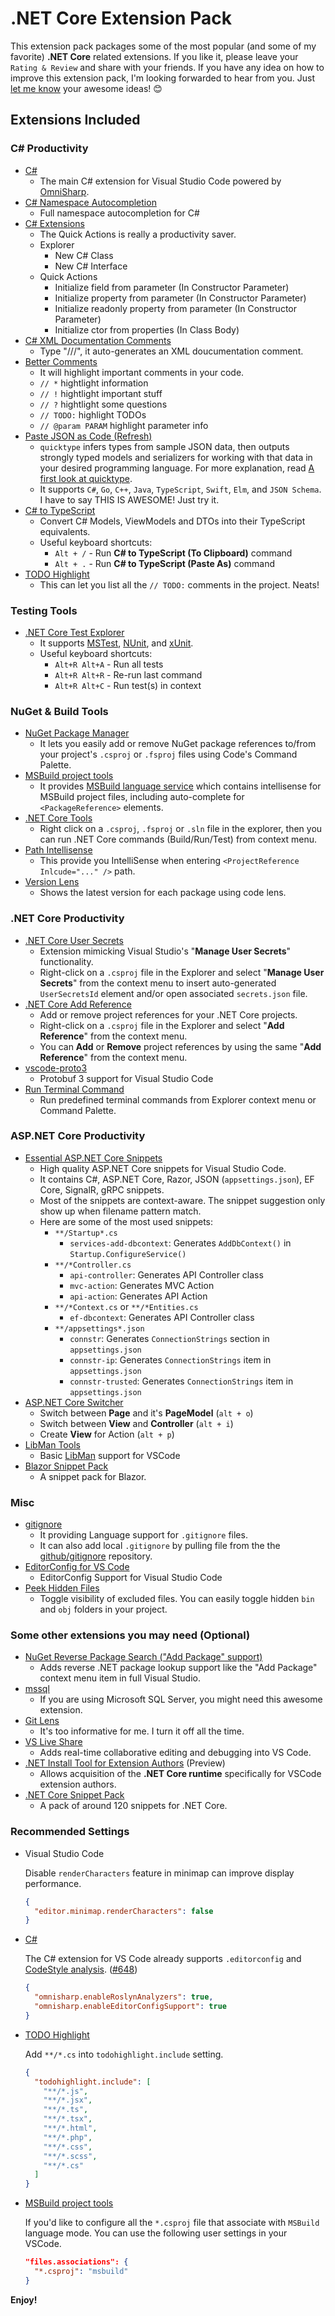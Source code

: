 # .NET Core Extension Pack

This extension pack packages some of the most popular (and some of my favorite) **.NET Core** related extensions. If you like it, please leave your `Rating & Review` and share with your friends. If you have any idea on how to improve this extension pack, I'm looking forwarded to hear from you. Just [let me know](https://github.com/doggy8088/netcore-extension-pack/issues) your awesome ideas! 😊

## Extensions Included

### C# Productivity

* [C#](https://marketplace.visualstudio.com/items?itemName=ms-dotnettools.csharp)
  * The main C# extension for Visual Studio Code powered by [OmniSharp](http://www.omnisharp.net).
* [C# Namespace Autocompletion](https://marketplace.visualstudio.com/items?itemName=adrianwilczynski.namespace)
  * Full namespace autocompletion for C#
* [C# Extensions](https://marketplace.visualstudio.com/items?itemName=kreativ-software.csharpextensions)
  * The Quick Actions is really a productivity saver.
  * Explorer
    * New C# Class
    * New C# Interface
  * Quick Actions
    * Initialize field from parameter (In Constructor Parameter)
    * Initialize property from parameter (In Constructor Parameter)
    * Initialize readonly property from parameter (In Constructor Parameter)
    * Initialize ctor from properties (In Class Body)
* [C# XML Documentation Comments](https://marketplace.visualstudio.com/items?itemName=k--kato.docomment)
  * Type "///", it auto-generates an XML doucumentation comment.
* [Better Comments](https://marketplace.visualstudio.com/items?itemName=aaron-bond.better-comments)
  * It will highlight important comments in your code.
  * `// *` hightlight information
  * `// !` hightlight important stuff
  * `// ?` hightlight some questions
  * `// TODO:` highlight TODOs
  * `// @param PARAM` highlight parameter info
* [Paste JSON as Code (Refresh)](https://marketplace.visualstudio.com/items?itemName=doggy8088.quicktype-refresh)
  * `quicktype` infers types from sample JSON data, then outputs strongly typed models and serializers for working with that data in your desired programming language. For more explanation, read [A first look at quicktype](http://blog.quicktype.io/first-look/).
  * It supports `C#`, `Go`, `C++`, `Java`, `TypeScript`, `Swift`, `Elm`, and `JSON Schema`.  I have to say THIS IS AWESOME! Just try it.
* [C# to TypeScript](https://marketplace.visualstudio.com/items?itemName=adrianwilczynski.csharp-to-typescript)
  * Convert C# Models, ViewModels and DTOs into their TypeScript equivalents.
  * Useful keyboard shortcuts:
    * `Alt + /` - Run **C# to TypeScript (To Clipboard)** command
    * `Alt + .` - Run **C# to TypeScript (Paste As)** command
* [TODO Highlight](https://marketplace.visualstudio.com/items?itemName=wayou.vscode-todo-highlight)
  * This can let you list all the `// TODO:` comments in the project. Neats!

### Testing Tools

* [.NET Core Test Explorer](https://marketplace.visualstudio.com/items?itemName=formulahendry.dotnet-test-explorer)
  * It supports [MSTest](https://en.wikipedia.org/wiki/Visual_Studio_Unit_Testing_Framework), [NUnit](http://nunit.org/), and [xUnit](https://xunit.github.io).
  * Useful keyboard shortcuts:
    * `Alt+R Alt+A` - Run all tests
    * `Alt+R Alt+R` - Re-run last command
    * `Alt+R Alt+C` - Run test(s) in context

### NuGet & Build Tools

* [NuGet Package Manager](https://marketplace.visualstudio.com/items?itemName=jmrog.vscode-nuget-package-manager)
  * It lets you easily add or remove NuGet package references to/from your project's `.csproj` or `.fsproj` files using Code's Command Palette.
* [MSBuild project tools](https://marketplace.visualstudio.com/items?itemName=tintoy.msbuild-project-tools)
  * It provides [MSBuild language service](https://github.com/tintoy/msbuild-project-tools-server/) which contains intellisense for MSBuild project files, including auto-complete for `<PackageReference>` elements.
* [.NET Core Tools](https://marketplace.visualstudio.com/items?itemName=formulahendry.dotnet)
  * Right click on a `.csproj`, `.fsproj` or `.sln` file in the explorer, then you can run .NET Core commands (Build/Run/Test) from context menu.
* [Path Intellisense](https://marketplace.visualstudio.com/items?itemName=christian-kohler.path-intellisense)
  * This provide you IntelliSense when entering `<ProjectReference Inlcude="..." />` path.
* [Version Lens](https://marketplace.visualstudio.com/items?itemName=pflannery.vscode-versionlens)
  * Shows the latest version for each package using code lens.

### .NET Core Productivity

* [.NET Core User Secrets](https://marketplace.visualstudio.com/items?itemName=adrianwilczynski.user-secrets)
  * Extension mimicking Visual Studio's "**Manage User Secrets**" functionality.
  * Right-click on a `.csproj` file in the Explorer and select "**Manage User Secrets**" from the context menu to insert auto-generated `UserSecretsId` element and/or open associated `secrets.json` file.
* [.NET Core Add Reference](https://marketplace.visualstudio.com/items?itemName=adrianwilczynski.add-reference)
  * Add or remove project references for your .NET Core projects.
  * Right-click on a `.csproj` file in the Explorer and select "**Add Reference**" from the context menu.
  * You can **Add** or **Remove** project references by using the same "**Add Reference**" from the context menu.
* [vscode-proto3](https://marketplace.visualstudio.com/items?itemName=zxh404.vscode-proto3)
  * Protobuf 3 support for Visual Studio Code
* [Run Terminal Command](https://marketplace.visualstudio.com/items?itemName=adrianwilczynski.terminal-commands)
  * Run predefined terminal commands from Explorer context menu or Command Palette.

### ASP.NET Core Productivity

* [Essential ASP.NET Core Snippets](https://marketplace.visualstudio.com/items?itemName=doggy8088.netcore-snippets)
  * High quality ASP.NET Core snippets for Visual Studio Code.
  * It contains C#, ASP.NET Core, Razor, JSON (`appsettings.json`), EF Core, SignalR, gRPC snippets.
  * Most of the snippets are context-aware. The snippet suggestion only show up when filename pattern match.
  * Here are some of the most used snippets:
    * `**/Startup*.cs`
      * `services-add-dbcontext`: Generates `AddDbContext()` in `Startup.ConfigureService()`
    * `**/*Controller.cs`
      * `api-controller`: Generates API Controller class
      * `mvc-action`: Generates MVC Action
      * `api-action`: Generates API Action
    * `**/*Context.cs` or `**/*Entities.cs`
      * `ef-dbcontext`: Generates API Controller class
    * `**/appsettings*.json`
      * `connstr`: Generates `ConnectionStrings` section in `appsettings.json`
      * `connstr-ip`: Generates `ConnectionStrings` item in `appsettings.json`
      * `connstr-trusted`: Generates `ConnectionStrings` item in `appsettings.json`
* [ASP.NET Core Switcher](https://marketplace.visualstudio.com/items?itemName=adrianwilczynski.asp-net-core-switcher)
  * Switch between **Page** and it's **PageModel** (`alt + o`)
  * Switch between **View** and **Controller** (`alt + i`)
  * Create **View** for Action (`alt + p`)
* [LibMan Tools](https://marketplace.visualstudio.com/items?itemName=adrianwilczynski.libman)
  * Basic [LibMan](https://docs.microsoft.com/en-us/aspnet/core/client-side/libman/libman-cli?view=aspnetcore-3.1&WT.mc_id=DT-MVP-4015686) support for VSCode
* [Blazor Snippet Pack](https://marketplace.visualstudio.com/items?itemName=adrianwilczynski.blazor-snippet-pack)
  * A snippet pack for Blazor.

### Misc

* [gitignore](https://marketplace.visualstudio.com/items?itemName=codezombiech.gitignore)
  * It providing Language support for `.gitignore` files.
  * It can also add local `.gitignore` by pulling file from the the [github/gitignore](https://github.com/github/gitignore) repository.
* [EditorConfig for VS Code](https://marketplace.visualstudio.com/items?itemName=EditorConfig.EditorConfig)
  * EditorConfig Support for Visual Studio Code
* [Peek Hidden Files](https://marketplace.visualstudio.com/items?itemName=adrianwilczynski.toggle-hidden)
  * Toggle visibility of excluded files. You can easily toggle hidden `bin` and `obj` folders in your project.

### Some other extensions you may need (Optional)

* [NuGet Reverse Package Search ("Add Package" support)](https://marketplace.visualstudio.com/items?itemName=jesschadwick.nuget-reverse-package-search)
  * Adds reverse .NET package lookup support like the "Add Package" context menu item in full Visual Studio.
* [mssql](https://marketplace.visualstudio.com/items?itemName=ms-mssql.mssql)
  * If you are using Microsoft SQL Server, you might need this awesome extension.
* [Git Lens](https://marketplace.visualstudio.com/items?itemName=eamodio.gitlens)
  * It's too informative for me. I turn it off all the time.
* [VS Live Share](https://marketplace.visualstudio.com/items?itemName=MS-vsliveshare.vsliveshare)
  * Adds real-time collaborative editing and debugging into VS Code.
* [.NET Install Tool for Extension Authors](https://marketplace.visualstudio.com/items?itemName=ms-dotnettools.vscode-dotnet-runtime) (Preview)
  * Allows acquisition of the **.NET Core runtime** specifically for VSCode extension authors.
* [.NET Core Snippet Pack](https://marketplace.visualstudio.com/items?itemName=adrianwilczynski.asp-net-core-snippet-pack)
  * A pack of around 120 snippets for .NET Core.

### Recommended Settings

* Visual Studio Code

    Disable `renderCharacters` feature in minimap can improve display performance.

    ```json
    {
      "editor.minimap.renderCharacters": false
    }
    ```

* [C#](https://marketplace.visualstudio.com/items?itemName=ms-dotnettools.csharp)

    The C# extension for VS Code already supports `.editorconfig` and [CodeStyle analysis](https://docs.microsoft.com/en-us/visualstudio/code-quality/roslyn-analyzers-overview?view=vs-2019). ([#648](https://github.com/dotnet/format/issues/648#issuecomment-614905524))

    ```json
    {
      "omnisharp.enableRoslynAnalyzers": true,
      "omnisharp.enableEditorConfigSupport": true
    }
    ```

* [TODO Highlight](https://marketplace.visualstudio.com/items?itemName=wayou.vscode-todo-highlight)

    Add `**/*.cs` into `todohighlight.include` setting.

    ```json
    {
      "todohighlight.include": [
        "**/*.js",
        "**/*.jsx",
        "**/*.ts",
        "**/*.tsx",
        "**/*.html",
        "**/*.php",
        "**/*.css",
        "**/*.scss",
        "**/*.cs"
      ]
    }
    ```

* [MSBuild project tools](https://marketplace.visualstudio.com/items?itemName=tintoy.msbuild-project-tools)

    If you'd like to configure all the `*.csproj` file that associate with `MSBuild` language mode. You can use the following user settings in your VSCode.

    ```json
    "files.associations": {
      "*.csproj": "msbuild"
    }
    ```

**Enjoy!**
